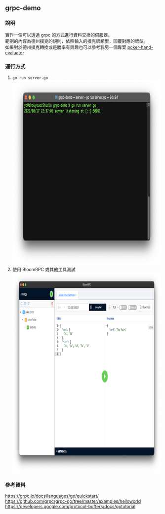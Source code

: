 ## grpc-demo

### 說明
實作一個可以透過 grpc 的方式進行資料交換的伺服器。<br>
範例的內容為德州撲克的規則，依照輸入的撲克牌類型，回覆對應的牌型。<br>
如果對於德州撲克轉換或是勝率有興趣也可以參考我另一個專案 [poker-hand-evaluator](https://github.com/xup6m6fu04/poker-hand-evaluator)

### 運行方式
1. `go run server.go`<br><img height="600" src="image/server.png" width="800"/>
2. 使用 BloomRPC 或其他工具測試<br><img height="650" src="image/bloom.png" width="950"/>

### 參考資料
https://grpc.io/docs/languages/go/quickstart/ <br>
https://github.com/grpc/grpc-go/tree/master/examples/helloworld <br>
https://developers.google.com/protocol-buffers/docs/gotutorial <br>
